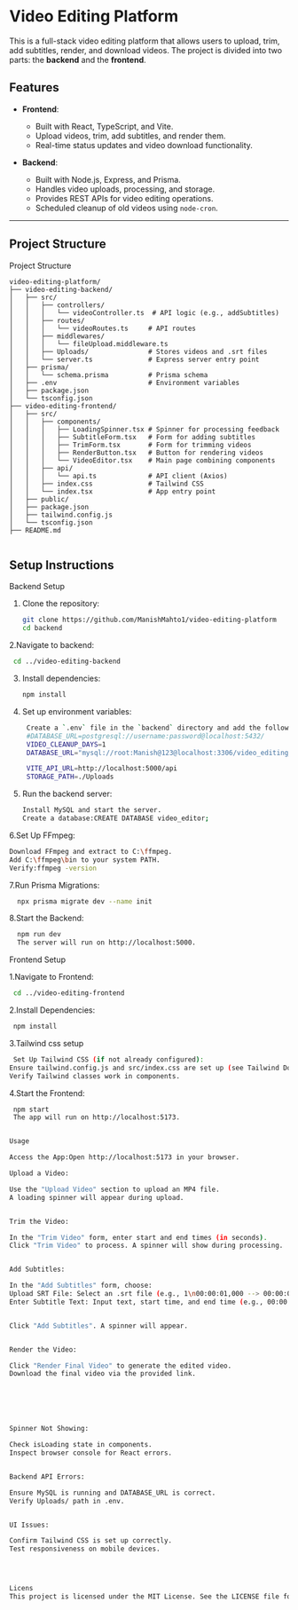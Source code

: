 # Video Editing Platform

This is a full-stack video editing platform that allows users to upload, trim, add subtitles, render, and download videos. The project is divided into two parts: the **backend** and the **frontend**.

## Features

- **Frontend**:
  - Built with React, TypeScript, and Vite.
  - Upload videos, trim, add subtitles, and render them.
  - Real-time status updates and video download functionality.

- **Backend**:
  - Built with Node.js, Express, and Prisma.
  - Handles video uploads, processing, and storage.
  - Provides REST APIs for video editing operations.
  - Scheduled cleanup of old videos using `node-cron`.

---

## Project Structure
Project Structure
```plaintext 
video-editing-platform/
├── video-editing-backend/
│   ├── src/
│   │   ├── controllers/
│   │   │   └── videoController.ts  # API logic (e.g., addSubtitles)
│   │   ├── routes/
│   │   │   └── videoRoutes.ts     # API routes
│   │   ├── middlewares/
│   │   │   └── fileUpload.middleware.ts
│   │   ├── Uploads/               # Stores videos and .srt files
│   │   └── server.ts              # Express server entry point
│   ├── prisma/
│   │   └── schema.prisma          # Prisma schema
│   ├── .env                       # Environment variables
│   ├── package.json
│   └── tsconfig.json
├── video-editing-frontend/
│   ├── src/
│   │   ├── components/
│   │   │   ├── LoadingSpinner.tsx # Spinner for processing feedback
│   │   │   ├── SubtitleForm.tsx   # Form for adding subtitles
│   │   │   ├── TrimForm.tsx       # Form for trimming videos
│   │   │   ├── RenderButton.tsx   # Button for rendering videos
│   │   │   └── VideoEditor.tsx    # Main page combining components
│   │   ├── api/
│   │   │   └── api.ts             # API client (Axios)
│   │   ├── index.css              # Tailwind CSS
│   │   └── index.tsx              # App entry point
│   ├── public/
│   ├── package.json
│   ├── tailwind.config.js
│   └── tsconfig.json
├── README.md


```

## Setup Instructions
Backend Setup

1. Clone the repository:
   ```bash
   git clone https://github.com/ManishMahto1/video-editing-platform
   cd backend
   ```
2.Navigate to backend:
```bash
 cd ../video-editing-backend
   ```

3. Install dependencies:
   ```bash
   npm install
   ```
4. Set up environment variables:
   ```bash
    Create a `.env` file in the `backend` directory and add the following variables:
    #DATABASE_URL=postgresql://username:password@localhost:5432/
    VIDEO_CLEANUP_DAYS=1
    DATABASE_URL="mysql://root:Manish@123@localhost:3306/video_editing_platform"

    VITE_API_URL=http://localhost:5000/api
    STORAGE_PATH=./Uploads
   ```

5. Run the backend server:
   ```bash
   Install MySQL and start the server.
   Create a database:CREATE DATABASE video_editor;
   ```

6.Set Up FFmpeg:
   ```bash
   Download FFmpeg and extract to C:\ffmpeg.
   Add C:\ffmpeg\bin to your system PATH.
   Verify:ffmpeg -version
   ```


7.Run Prisma Migrations:
 ```bash
   npx prisma migrate dev --name init
   ```

8.Start the Backend:
```bash
  npm run dev
  The server will run on http://localhost:5000.
   ```



Frontend Setup

1.Navigate to Frontend:

```bash
 cd ../video-editing-frontend
   ```

2.Install Dependencies:

```bash
 npm install
   ```


3.Tailwind css setup
```bash
 Set Up Tailwind CSS (if not already configured):
Ensure tailwind.config.js and src/index.css are set up (see Tailwind Docs).
Verify Tailwind classes work in components.
   ```


4.Start the Frontend:

```bash
 npm start
 The app will run on http://localhost:5173.
   ```





```bash

Usage

Access the App:Open http://localhost:5173 in your browser.

Upload a Video:

Use the "Upload Video" section to upload an MP4 file.
A loading spinner will appear during upload.


Trim the Video:

In the "Trim Video" form, enter start and end times (in seconds).
Click "Trim Video" to process. A spinner will show during processing.


Add Subtitles:

In the "Add Subtitles" form, choose:
Upload SRT File: Select an .srt file (e.g., 1\n00:00:01,000 --> 00:00:05,000\nHello, world!).
Enter Subtitle Text: Input text, start time, and end time (e.g., 00:00:01,000).


Click "Add Subtitles". A spinner will appear.


Render the Video:

Click "Render Final Video" to generate the edited video.
Download the final video via the provided link.






Spinner Not Showing:

Check isLoading state in components.
Inspect browser console for React errors.


Backend API Errors:

Ensure MySQL is running and DATABASE_URL is correct.
Verify Uploads/ path in .env.


UI Issues:

Confirm Tailwind CSS is set up correctly.
Test responsiveness on mobile devices.




Licens
This project is licensed under the MIT License. See the LICENSE file for details.
